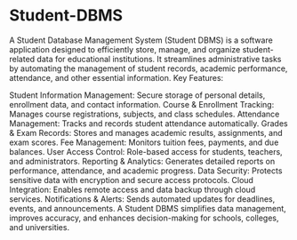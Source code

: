 # Student-DBMS
A Student Database Management System (Student DBMS) is a software application designed to efficiently store, manage, and organize student-related data for educational institutions. It streamlines administrative tasks by automating the management of student records, academic performance, attendance, and other essential information.
Key Features:

Student Information Management: Secure storage of personal details, enrollment data, and contact information.
Course & Enrollment Tracking: Manages course registrations, subjects, and class schedules.
Attendance Management: Tracks and records student attendance automatically.
Grades & Exam Records: Stores and manages academic results, assignments, and exam scores.
Fee Management: Monitors tuition fees, payments, and due balances.
User Access Control: Role-based access for students, teachers, and administrators.
Reporting & Analytics: Generates detailed reports on performance, attendance, and academic progress.
Data Security: Protects sensitive data with encryption and secure access protocols.
Cloud Integration: Enables remote access and data backup through cloud services.
Notifications & Alerts: Sends automated updates for deadlines, events, and announcements.
A Student DBMS simplifies data management, improves accuracy, and enhances decision-making for schools, colleges, and universities.






